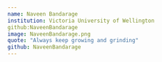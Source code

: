 ```yaml
---
name: Naveen Bandarage
institution: Victoria University of Wellington
github:NaveenBandarage
image: NaveenBandarage.png
quote: "Always keep growing and grinding"
github: NaveenBandarage
---
```

